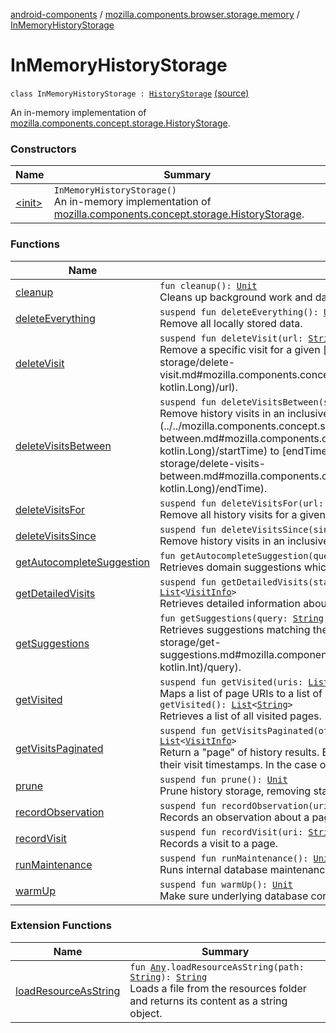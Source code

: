 [android-components](../../index.md) / [mozilla.components.browser.storage.memory](../index.md) / [InMemoryHistoryStorage](./index.md)

# InMemoryHistoryStorage

`class InMemoryHistoryStorage : `[`HistoryStorage`](../../mozilla.components.concept.storage/-history-storage/index.md) [(source)](https://github.com/mozilla-mobile/android-components/blob/master/components/browser/storage-memory/src/main/java/mozilla/components/browser/storage/memory/InMemoryHistoryStorage.kt#L27)

An in-memory implementation of [mozilla.components.concept.storage.HistoryStorage](../../mozilla.components.concept.storage/-history-storage/index.md).

### Constructors

| Name | Summary |
|---|---|
| [&lt;init&gt;](-init-.md) | `InMemoryHistoryStorage()`<br>An in-memory implementation of [mozilla.components.concept.storage.HistoryStorage](../../mozilla.components.concept.storage/-history-storage/index.md). |

### Functions

| Name | Summary |
|---|---|
| [cleanup](cleanup.md) | `fun cleanup(): `[`Unit`](https://kotlinlang.org/api/latest/jvm/stdlib/kotlin/-unit/index.html)<br>Cleans up background work and database connections |
| [deleteEverything](delete-everything.md) | `suspend fun deleteEverything(): `[`Unit`](https://kotlinlang.org/api/latest/jvm/stdlib/kotlin/-unit/index.html)<br>Remove all locally stored data. |
| [deleteVisit](delete-visit.md) | `suspend fun deleteVisit(url: `[`String`](https://kotlinlang.org/api/latest/jvm/stdlib/kotlin/-string/index.html)`, timestamp: `[`Long`](https://kotlinlang.org/api/latest/jvm/stdlib/kotlin/-long/index.html)`): `[`Unit`](https://kotlinlang.org/api/latest/jvm/stdlib/kotlin/-unit/index.html)<br>Remove a specific visit for a given [url](../../mozilla.components.concept.storage/-history-storage/delete-visit.md#mozilla.components.concept.storage.HistoryStorage$deleteVisit(kotlin.String, kotlin.Long)/url). |
| [deleteVisitsBetween](delete-visits-between.md) | `suspend fun deleteVisitsBetween(startTime: `[`Long`](https://kotlinlang.org/api/latest/jvm/stdlib/kotlin/-long/index.html)`, endTime: `[`Long`](https://kotlinlang.org/api/latest/jvm/stdlib/kotlin/-long/index.html)`): `[`Unit`](https://kotlinlang.org/api/latest/jvm/stdlib/kotlin/-unit/index.html)<br>Remove history visits in an inclusive range from [startTime](../../mozilla.components.concept.storage/-history-storage/delete-visits-between.md#mozilla.components.concept.storage.HistoryStorage$deleteVisitsBetween(kotlin.Long, kotlin.Long)/startTime) to [endTime](../../mozilla.components.concept.storage/-history-storage/delete-visits-between.md#mozilla.components.concept.storage.HistoryStorage$deleteVisitsBetween(kotlin.Long, kotlin.Long)/endTime). |
| [deleteVisitsFor](delete-visits-for.md) | `suspend fun deleteVisitsFor(url: `[`String`](https://kotlinlang.org/api/latest/jvm/stdlib/kotlin/-string/index.html)`): `[`Unit`](https://kotlinlang.org/api/latest/jvm/stdlib/kotlin/-unit/index.html)<br>Remove all history visits for a given [url](../../mozilla.components.concept.storage/-history-storage/delete-visits-for.md#mozilla.components.concept.storage.HistoryStorage$deleteVisitsFor(kotlin.String)/url). |
| [deleteVisitsSince](delete-visits-since.md) | `suspend fun deleteVisitsSince(since: `[`Long`](https://kotlinlang.org/api/latest/jvm/stdlib/kotlin/-long/index.html)`): `[`Unit`](https://kotlinlang.org/api/latest/jvm/stdlib/kotlin/-unit/index.html)<br>Remove history visits in an inclusive range from [since](../../mozilla.components.concept.storage/-history-storage/delete-visits-since.md#mozilla.components.concept.storage.HistoryStorage$deleteVisitsSince(kotlin.Long)/since) to now. |
| [getAutocompleteSuggestion](get-autocomplete-suggestion.md) | `fun getAutocompleteSuggestion(query: `[`String`](https://kotlinlang.org/api/latest/jvm/stdlib/kotlin/-string/index.html)`): `[`HistoryAutocompleteResult`](../../mozilla.components.concept.storage/-history-autocomplete-result/index.md)`?`<br>Retrieves domain suggestions which best match the [query](../../mozilla.components.concept.storage/-history-storage/get-autocomplete-suggestion.md#mozilla.components.concept.storage.HistoryStorage$getAutocompleteSuggestion(kotlin.String)/query). |
| [getDetailedVisits](get-detailed-visits.md) | `suspend fun getDetailedVisits(start: `[`Long`](https://kotlinlang.org/api/latest/jvm/stdlib/kotlin/-long/index.html)`, end: `[`Long`](https://kotlinlang.org/api/latest/jvm/stdlib/kotlin/-long/index.html)`, excludeTypes: `[`List`](https://kotlinlang.org/api/latest/jvm/stdlib/kotlin.collections/-list/index.html)`<`[`VisitType`](../../mozilla.components.concept.storage/-visit-type/index.md)`>): `[`List`](https://kotlinlang.org/api/latest/jvm/stdlib/kotlin.collections/-list/index.html)`<`[`VisitInfo`](../../mozilla.components.concept.storage/-visit-info/index.md)`>`<br>Retrieves detailed information about all visits that occurred in the given time range. |
| [getSuggestions](get-suggestions.md) | `fun getSuggestions(query: `[`String`](https://kotlinlang.org/api/latest/jvm/stdlib/kotlin/-string/index.html)`, limit: `[`Int`](https://kotlinlang.org/api/latest/jvm/stdlib/kotlin/-int/index.html)`): `[`List`](https://kotlinlang.org/api/latest/jvm/stdlib/kotlin.collections/-list/index.html)`<`[`SearchResult`](../../mozilla.components.concept.storage/-search-result/index.md)`>`<br>Retrieves suggestions matching the [query](../../mozilla.components.concept.storage/-history-storage/get-suggestions.md#mozilla.components.concept.storage.HistoryStorage$getSuggestions(kotlin.String, kotlin.Int)/query). |
| [getVisited](get-visited.md) | `suspend fun getVisited(uris: `[`List`](https://kotlinlang.org/api/latest/jvm/stdlib/kotlin.collections/-list/index.html)`<`[`String`](https://kotlinlang.org/api/latest/jvm/stdlib/kotlin/-string/index.html)`>): `[`List`](https://kotlinlang.org/api/latest/jvm/stdlib/kotlin.collections/-list/index.html)`<`[`Boolean`](https://kotlinlang.org/api/latest/jvm/stdlib/kotlin/-boolean/index.html)`>`<br>Maps a list of page URIs to a list of booleans indicating if each URI was visited.`suspend fun getVisited(): `[`List`](https://kotlinlang.org/api/latest/jvm/stdlib/kotlin.collections/-list/index.html)`<`[`String`](https://kotlinlang.org/api/latest/jvm/stdlib/kotlin/-string/index.html)`>`<br>Retrieves a list of all visited pages. |
| [getVisitsPaginated](get-visits-paginated.md) | `suspend fun getVisitsPaginated(offset: `[`Long`](https://kotlinlang.org/api/latest/jvm/stdlib/kotlin/-long/index.html)`, count: `[`Long`](https://kotlinlang.org/api/latest/jvm/stdlib/kotlin/-long/index.html)`, excludeTypes: `[`List`](https://kotlinlang.org/api/latest/jvm/stdlib/kotlin.collections/-list/index.html)`<`[`VisitType`](../../mozilla.components.concept.storage/-visit-type/index.md)`>): `[`List`](https://kotlinlang.org/api/latest/jvm/stdlib/kotlin.collections/-list/index.html)`<`[`VisitInfo`](../../mozilla.components.concept.storage/-visit-info/index.md)`>`<br>Return a "page" of history results. Each page will have visits in descending order with respect to their visit timestamps. In the case of ties, their row id will be used. |
| [prune](prune.md) | `suspend fun prune(): `[`Unit`](https://kotlinlang.org/api/latest/jvm/stdlib/kotlin/-unit/index.html)<br>Prune history storage, removing stale history. |
| [recordObservation](record-observation.md) | `suspend fun recordObservation(uri: `[`String`](https://kotlinlang.org/api/latest/jvm/stdlib/kotlin/-string/index.html)`, observation: `[`PageObservation`](../../mozilla.components.concept.storage/-page-observation/index.md)`): `[`Unit`](https://kotlinlang.org/api/latest/jvm/stdlib/kotlin/-unit/index.html)<br>Records an observation about a page. |
| [recordVisit](record-visit.md) | `suspend fun recordVisit(uri: `[`String`](https://kotlinlang.org/api/latest/jvm/stdlib/kotlin/-string/index.html)`, visit: `[`PageVisit`](../../mozilla.components.concept.storage/-page-visit/index.md)`): `[`Unit`](https://kotlinlang.org/api/latest/jvm/stdlib/kotlin/-unit/index.html)<br>Records a visit to a page. |
| [runMaintenance](run-maintenance.md) | `suspend fun runMaintenance(): `[`Unit`](https://kotlinlang.org/api/latest/jvm/stdlib/kotlin/-unit/index.html)<br>Runs internal database maintenance tasks |
| [warmUp](warm-up.md) | `suspend fun warmUp(): `[`Unit`](https://kotlinlang.org/api/latest/jvm/stdlib/kotlin/-unit/index.html)<br>Make sure underlying database connections are established. |

### Extension Functions

| Name | Summary |
|---|---|
| [loadResourceAsString](../../mozilla.components.support.test.file/kotlin.-any/load-resource-as-string.md) | `fun `[`Any`](https://kotlinlang.org/api/latest/jvm/stdlib/kotlin/-any/index.html)`.loadResourceAsString(path: `[`String`](https://kotlinlang.org/api/latest/jvm/stdlib/kotlin/-string/index.html)`): `[`String`](https://kotlinlang.org/api/latest/jvm/stdlib/kotlin/-string/index.html)<br>Loads a file from the resources folder and returns its content as a string object. |
